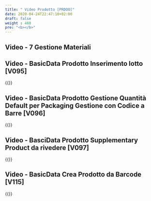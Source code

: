 ```yaml
---
title: " Video Prodotto [PRDOO]"
date: 2020-04-24T22:47:10+02:00
draft: false
weight : 460
pre: "<b></b>"
---
```


## Video - 7 Gestione Materiali

## Video - BasicData Prodotto Inserimento lotto [V095]
{{<youtube voBwasAboM4>}}

## Video - BasicData Prodotto Gestione Quantità Default per Packaging   Gestione con Codice a Barre [V096]
{{<youtube IkfERa-Fkfw>}}

## Video - BasciData Prodotto Supplementary Product da rivedere [V097]
{{<youtube k2EyCK0CBJ0>}}

## Video - BasicData Crea Prodotto da Barcode [V115]
{{<youtube o040_55_F-Q>}}
